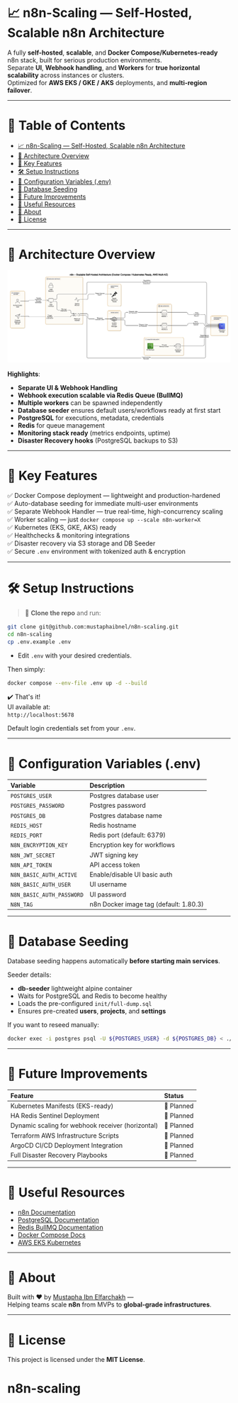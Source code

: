 # 📈 n8n-Scaling — Self-Hosted, Scalable n8n Architecture

A fully **self-hosted**, **scalable**, and **Docker Compose/Kubernetes-ready** n8n stack, built for serious production environments.  
Separate **UI**, **Webhook handling**, and **Workers** for **true horizontal scalability** across instances or clusters.  
Optimized for **AWS EKS / GKE / AKS** deployments, and **multi-region failover**.

---

# 📑 Table of Contents
- [📈 n8n-Scaling — Self-Hosted, Scalable n8n Architecture](#-n8n-scaling--self-hosted-scalable-n8n-architecture)
- [📜 Architecture Overview](#-architecture-overview)
- [🚀 Key Features](#-key-features)
- [🛠️ Setup Instructions](#️-setup-instructions)
- [🔧 Configuration Variables (.env)](#-configuration-variables-env)
- [💾 Database Seeding](#-database-seeding)
- [🔭 Future Improvements](#-future-improvements)
- [📎 Useful Resources](#-useful-resources)
- [🌟 About](#-about)
- [📢 License](#-license)

---

# 📜 Architecture Overview

![n8n Scalable Self-Hosted Architecture](./docs/architecture.png)

**Highlights**:
- **Separate UI & Webhook Handling**  
- **Webhook execution scalable via Redis Queue (BullMQ)**
- **Multiple workers** can be spawned independently
- **Database seeder** ensures default users/workflows ready at first start
- **PostgreSQL** for executions, metadata, credentials
- **Redis** for queue management
- **Monitoring stack ready** (metrics endpoints, uptime)
- **Disaster Recovery hooks** (PostgreSQL backups to S3)

---

# 🚀 Key Features

✅ Docker Compose deployment — lightweight and production-hardened  
✅ Auto-database seeding for immediate multi-user environments  
✅ Separate Webhook Handler — true real-time, high-concurrency scaling  
✅ Worker scaling — just `docker compose up --scale n8n-worker=X`  
✅ Kubernetes (EKS, GKE, AKS) ready  
✅ Healthchecks & monitoring integrations  
✅ Disaster recovery via S3 storage and DB Seeder  
✅ Secure `.env` environment with tokenized auth & encryption  

---

# 🛠️ Setup Instructions

> 💬 **Clone the repo** and run:

```bash
git clone git@github.com:mustaphaibnel/n8n-scaling.git
cd n8n-scaling
cp .env.example .env
```

- Edit `.env` with your desired credentials.

Then simply:

```bash
docker compose --env-file .env up -d --build
```

✔️ That's it!  
UI available at:  
`http://localhost:5678`  

Default login credentials set from your `.env`.

---

# 🔧 Configuration Variables (.env)

| Variable | Description |
|:--------|:------------|
| `POSTGRES_USER` | Postgres database user |
| `POSTGRES_PASSWORD` | Postgres password |
| `POSTGRES_DB` | Postgres database name |
| `REDIS_HOST` | Redis hostname |
| `REDIS_PORT` | Redis port (default: 6379) |
| `N8N_ENCRYPTION_KEY` | Encryption key for workflows |
| `N8N_JWT_SECRET` | JWT signing key |
| `N8N_API_TOKEN` | API access token |
| `N8N_BASIC_AUTH_ACTIVE` | Enable/disable UI basic auth |
| `N8N_BASIC_AUTH_USER` | UI username |
| `N8N_BASIC_AUTH_PASSWORD` | UI password |
| `N8N_TAG` | n8n Docker image tag (default: 1.80.3) |

---

# 💾 Database Seeding

Database seeding happens automatically **before starting main services**.

Seeder details:
- **db-seeder** lightweight alpine container
- Waits for PostgreSQL and Redis to become healthy
- Loads the pre-configured `init/full-dump.sql`
- Ensures pre-created **users**, **projects**, and **settings**  

If you want to reseed manually:

```bash
docker exec -i postgres psql -U ${POSTGRES_USER} -d ${POSTGRES_DB} < ./init/full-dump.sql
```

---

# 🔭 Future Improvements

| Feature | Status |
|:--------|:-------|
| Kubernetes Manifests (EKS-ready) | 🚀 Planned |
| HA Redis Sentinel Deployment | 🚀 Planned |
| Dynamic scaling for webhook receiver (horizontal) | 🚀 Planned |
| Terraform AWS Infrastructure Scripts | 🚀 Planned |
| ArgoCD CI/CD Deployment Integration | 🚀 Planned |
| Full Disaster Recovery Playbooks | 🚀 Planned |

---

# 📎 Useful Resources

- [n8n Documentation](https://docs.n8n.io/)
- [PostgreSQL Documentation](https://www.postgresql.org/docs/)
- [Redis BullMQ Documentation](https://docs.bullmq.io/)
- [Docker Compose Docs](https://docs.docker.com/compose/)
- [AWS EKS Kubernetes](https://docs.aws.amazon.com/eks/latest/userguide/what-is-eks.html)

---

# 🌟 About

Built with ❤️ by [Mustapha Ibn Elfarchakh](https://github.com/mustaphaibnel) —  
Helping teams scale **n8n** from MVPs to **global-grade infrastructures**.

---

# 📢 License

This project is licensed under the **MIT License**.
# n8n-scaling
